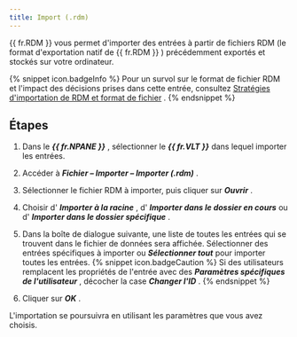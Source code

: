 ```yaml
---
title: Import (.rdm)
---
```

{{ fr.RDM }} vous permet d&apos;importer des entrées à partir de fichiers RDM (le format d&apos;exportation natif de {{ fr.RDM }} ) précédemment exportés et stockés sur votre ordinateur. 

{% snippet icon.badgeInfo %} 
Pour un survol sur le format de fichier RDM et l&apos;impact des décisions prises dans cette entrée, consultez [Stratégies d&apos;importation de RDM et format de fichier](/fr/rdm/windows/commands/file/import/rdm/strategies-file-format/) . 
{% endsnippet %}
 
## Étapes 

1. Dans le ***{{ fr.NPANE }}*** , sélectionner le ***{{ fr.VLT }}*** dans lequel importer les entrées. 
1. Accéder à ***Fichier – Importer – Importer (.rdm)*** . 
1. Sélectionner le fichier RDM à importer, puis cliquer sur ***Ouvrir*** . 
1. Choisir d&apos; ***Importer à la racine*** , d&apos; ***Importer dans le dossier en cours*** ou d&apos; ***Importer dans le dossier spécifique*** . 
1. Dans la boîte de dialogue suivante, une liste de toutes les entrées qui se trouvent dans le fichier de données sera affichée. Sélectionner des entrées spécifiques à importer ou ***Sélectionner tout*** pour importer toutes les entrées. 
{% snippet icon.badgeCaution %} 
Si des utilisateurs remplacent les propriétés de l&apos;entrée avec des ***Paramètres spécifiques de l&apos;utilisateur*** , décocher la case ***Changer l&apos;ID*** . 
{% endsnippet %}
 
6. Cliquer sur ***OK*** . 

L&apos;importation se poursuivra en utilisant les paramètres que vous avez choisis. 

